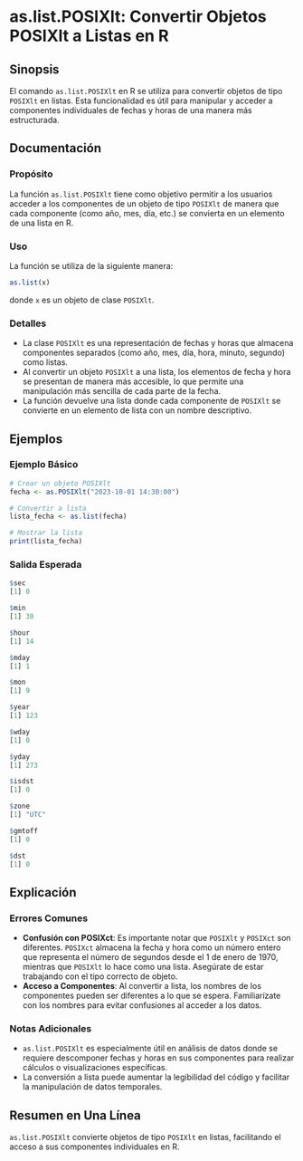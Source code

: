 <!--
Meta Description: # as.list.POSIXlt: Convertir Objetos POSIXlt a Listas en R ## Sinopsis El comando `as.list.POSIXlt` en R se utiliza para convertir objetos de tipo `PO...
Meta Keywords: posixlt, lista, una, list, componentes
-->

# as.list.POSIXlt: Convertir Objetos POSIXlt a Listas en R

## Sinopsis
El comando `as.list.POSIXlt` en R se utiliza para convertir objetos de tipo `POSIXlt` en listas. Esta funcionalidad es útil para manipular y acceder a componentes individuales de fechas y horas de una manera más estructurada.

## Documentación
### Propósito
La función `as.list.POSIXlt` tiene como objetivo permitir a los usuarios acceder a los componentes de un objeto de tipo `POSIXlt` de manera que cada componente (como año, mes, día, etc.) se convierta en un elemento de una lista en R.

### Uso
La función se utiliza de la siguiente manera:

```R
as.list(x)
```

donde `x` es un objeto de clase `POSIXlt`.

### Detalles
- La clase `POSIXlt` es una representación de fechas y horas que almacena componentes separados (como año, mes, día, hora, minuto, segundo) como listas.
- Al convertir un objeto `POSIXlt` a una lista, los elementos de fecha y hora se presentan de manera más accesible, lo que permite una manipulación más sencilla de cada parte de la fecha.
- La función devuelve una lista donde cada componente de `POSIXlt` se convierte en un elemento de lista con un nombre descriptivo.

## Ejemplos
### Ejemplo Básico
```R
# Crear un objeto POSIXlt
fecha <- as.POSIXlt("2023-10-01 14:30:00")

# Convertir a lista
lista_fecha <- as.list(fecha)

# Mostrar la lista
print(lista_fecha)
```

### Salida Esperada
```R
$sec
[1] 0

$min
[1] 30

$hour
[1] 14

$mday
[1] 1

$mon
[1] 9

$year
[1] 123

$wday
[1] 0

$yday
[1] 273

$isdst
[1] 0

$zone
[1] "UTC"

$gmtoff
[1] 0

$dst
[1] 0
```

## Explicación
### Errores Comunes
- **Confusión con POSIXct**: Es importante notar que `POSIXlt` y `POSIXct` son diferentes. `POSIXct` almacena la fecha y hora como un número entero que representa el número de segundos desde el 1 de enero de 1970, mientras que `POSIXlt` lo hace como una lista. Asegúrate de estar trabajando con el tipo correcto de objeto.
- **Acceso a Componentes**: Al convertir a lista, los nombres de los componentes pueden ser diferentes a lo que se espera. Familiarízate con los nombres para evitar confusiones al acceder a los datos.

### Notas Adicionales
- `as.list.POSIXlt` es especialmente útil en análisis de datos donde se requiere descomponer fechas y horas en sus componentes para realizar cálculos o visualizaciones específicas.
- La conversión a lista puede aumentar la legibilidad del código y facilitar la manipulación de datos temporales.

## Resumen en Una Línea
`as.list.POSIXlt` convierte objetos de tipo `POSIXlt` en listas, facilitando el acceso a sus componentes individuales en R.